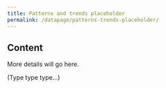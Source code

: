 ```yaml
---
title: Patterns and trends placeholder
permalink: /datapage/patterns-trends-placeholder/
---
```


## Content

More details will go here.

(Type type type...)
